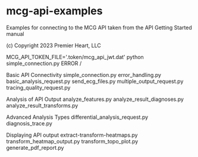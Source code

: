 # mcg-api-examples
Examples for connecting to the MCG API taken from the API Getting Started manual

(c) Copyright 2023 Premier Heart, LLC

MCG_API_TOKEN_FILE='.token/mcg_api_jwt.dat' python simple_connection.py
ERROR /

Basic API Connectivity
simple_connection.py
error_handling.py
basic_analysis_request.py
send_ecg_files.py
multiple_output_request.py
tracing_quality_request.py

Analysis of API Output
analyze_features.py
analyze_result_diagnoses.py
analyze_result_transforms.py

Advanced Analysis Types
differential_analysis_request.py
diagnosis_trace.py

Displaying API output
extract-transform-heatmaps.py
transform_heatmap_output.py
transform_topo_plot.py
generate_pdf_report.py
